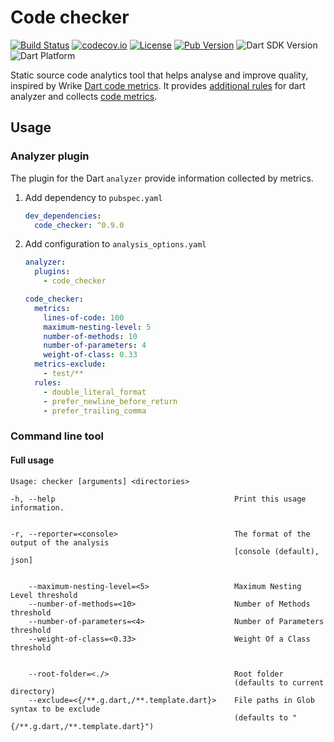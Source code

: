 # Code checker

[![Build Status](https://github.com/dart-code-checker/code-checker/workflows/build/badge.svg)](https://github.com/dart-code-checker/code-checker)
[![codecov.io](https://codecov.io/gh/dart-code-checker/code-checker/branch/main/graphs/badge.svg?branch=main)](https://codecov.io/github/dart-code-checker/code-checker?branch=main)
[![License](https://badgen.net/pub/license/code_checker)](https://github.com/dart-code-checker/code-checker/blob/master/LICENSE)
[![Pub Version](https://badgen.net/pub/v/code_checker)](https://pub.dev/packages/code_checker)
![Dart SDK Version](https://badgen.net/pub/sdk-version/code_checker)
![Dart Platform](https://badgen.net/pub/dart-platform/code_checker)

Static source code analytics tool that helps analyse and improve quality, inspired by Wrike [Dart code metrics](https://github.com/wrike/dart-code-metrics). It provides [additional rules](https://dart-code-checker.github.io/code-checker/rules/) for dart analyzer and collects [code metrics](https://dart-code-checker.github.io/code-checker/metrics/).

## Usage

### Analyzer plugin

The plugin for the Dart `analyzer` provide information collected by metrics.

1. Add dependency to `pubspec.yaml`

    ```yaml
    dev_dependencies:
      code_checker: ^0.9.0
    ```

2. Add configuration to `analysis_options.yaml`

    ```yaml
    analyzer:
      plugins:
        - code_checker
   
    code_checker:
      metrics:
        lines-of-code: 100
        maximum-nesting-level: 5
        number-of-methods: 10
        number-of-parameters: 4
        weight-of-class: 0.33
      metrics-exclude:
        - test/**
      rules:
        - double_literal_format
        - prefer_newline_before_return
        - prefer_trailing_comma
    ```

### Command line tool

#### Full usage

```text
Usage: checker [arguments] <directories>

-h, --help                                        Print this usage information.


-r, --reporter=<console>                          The format of the output of the analysis
                                                  [console (default), json]


    --maximum-nesting-level=<5>                   Maximum Nesting Level threshold
    --number-of-methods=<10>                      Number of Methods threshold
    --number-of-parameters=<4>                    Number of Parameters threshold
    --weight-of-class=<0.33>                      Weight Of a Class threshold


    --root-folder=<./>                            Root folder
                                                  (defaults to current directory)
    --exclude=<{/**.g.dart,/**.template.dart}>    File paths in Glob syntax to be exclude
                                                  (defaults to "{/**.g.dart,/**.template.dart}")
```
